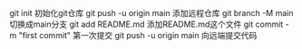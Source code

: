 git init 初始化git仓库
git push -u origin main 添加远程仓库
git branch -M main 切换成main分支
git add README.md 添加README.md这个文件
git commit -m "first commit" 第一次提交
git push -u origin main 向远端提交代码
